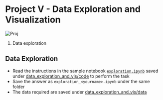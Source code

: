 # Project V - Data Exploration and Visualization
![Proj](https://img.shields.io/badge/proj-wip-yellowgreen.svg)
1. Data exploration

## Data Exploration
- Read the instructions in the sample notebook [`exploration.ipynb`](./data_exploration_and_vis/code/exploration.ipynb) saved under [data_exploration_and_vis/code](./data_exploration_and_vis/code) to perform the task
- Save the answer as `exploration_<yourname>.ipynb` under the same folder
- The data required are saved under [data_exploration_and_vis/data](./data_exploration_and_vis)
